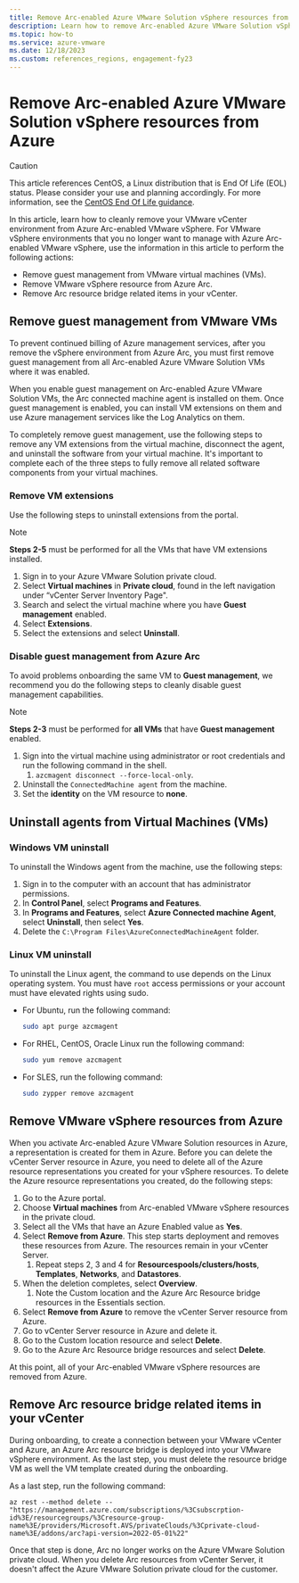```yaml
---
title: Remove Arc-enabled Azure VMware Solution vSphere resources from Azure
description: Learn how to remove Arc-enabled Azure VMware Solution vSphere resources from Azure.
ms.topic: how-to 
ms.service: azure-vmware
ms.date: 12/18/2023
ms.custom: references_regions, engagement-fy23
---
```


# Remove Arc-enabled Azure VMware Solution vSphere resources from Azure

> [!CAUTION]
> This article references CentOS, a Linux distribution that is End Of Life (EOL) status. Please consider your use and planning accordingly. For more information, see the [CentOS End Of Life guidance](/azure/virtual-machines/workloads/centos/centos-end-of-life).

In this article, learn how to cleanly remove your VMware vCenter environment from Azure Arc-enabled VMware vSphere. For VMware vSphere environments that you no longer want to manage with Azure Arc-enabled VMware vSphere, use the information in this article to perform the following actions: 

- Remove guest management from VMware virtual machines (VMs). 
- Remove VMware vSphere resource from Azure Arc.
- Remove Arc resource bridge related items in your vCenter.

## Remove guest management from VMware VMs

To prevent continued billing of Azure management services, after you remove the vSphere environment from Azure Arc, you must first remove guest management from all Arc-enabled Azure VMware Solution VMs where it was enabled. 

When you enable guest management on Arc-enabled Azure VMware Solution VMs, the Arc connected machine agent is installed on them. Once guest management is enabled, you can install VM extensions on them and use Azure management services like the Log Analytics on them. 

To completely remove guest management, use the following steps to remove any VM extensions from the virtual machine, disconnect the agent, and uninstall the software from your virtual machine. It's important to complete each of the three steps to fully remove all related software components from your virtual machines. 

### Remove VM extensions

Use the following steps to uninstall extensions from the portal. 

> [!NOTE]
> **Steps 2-5** must be performed for all the VMs that have VM extensions installed.

1. Sign in to your Azure VMware Solution private cloud. 
1. Select **Virtual machines** in **Private cloud**, found in the left navigation under “vCenter Server Inventory Page".
1. Search and select the virtual machine where you have **Guest management** enabled.
1. Select **Extensions**.
1. Select the extensions and select **Uninstall**.

### Disable guest management from Azure Arc

To avoid problems onboarding the same VM to **Guest management**, we recommend you do the following steps to cleanly disable guest management capabilities. 

> [!NOTE]
> **Steps 2-3** must be performed for **all VMs** that have **Guest management** enabled.

1. Sign into the virtual machine using administrator or root credentials and run the following command in the shell.
    1. `azcmagent disconnect --force-local-only`.
1. Uninstall the `ConnectedMachine agent` from the machine.
1. Set the **identity** on the VM resource to **none**. 

## Uninstall agents from Virtual Machines (VMs)

### Windows VM uninstall

To uninstall the Windows agent from the machine, use the following steps:

1. Sign in to the computer with an account that has administrator permissions.
2. In **Control Panel**, select **Programs and Features**.
3. In **Programs and Features**, select **Azure Connected machine Agent**, select **Uninstall**, then select **Yes**.
4. Delete the `C:\Program Files\AzureConnectedMachineAgent` folder.

### Linux VM uninstall

To uninstall the Linux agent, the command to use depends on the Linux operating system. You must have `root` access permissions or your account must have elevated rights using sudo.

- For Ubuntu, run the following command:

  ```bash
  sudo apt purge azcmagent
  ```

- For RHEL, CentOS, Oracle Linux run the following command:

    ```bash
    sudo yum remove azcmagent
    ```

- For SLES, run the following command:

     ```bash
    sudo zypper remove azcmagent
    ```

## Remove VMware vSphere resources from Azure

When you activate Arc-enabled Azure VMware Solution resources in Azure, a representation is created for them in Azure. Before you can delete the vCenter Server resource in Azure, you need to delete all of the Azure resource representations you created for your vSphere resources. To delete the Azure resource representations you created, do the following steps: 

1. Go to the Azure portal.
1. Choose **Virtual machines** from Arc-enabled VMware vSphere resources in the private cloud.
1. Select all the VMs that have an Azure Enabled value as **Yes**.
1. Select **Remove from Azure**. This step starts deployment and removes these resources from Azure. The resources remain in your vCenter Server.
    1. Repeat steps 2, 3 and 4 for **Resourcespools/clusters/hosts**, **Templates**, **Networks**, and **Datastores**.
1. When the deletion completes, select **Overview**.
    1. Note the Custom location and the Azure Arc Resource bridge resources in the Essentials section.
1. Select **Remove from Azure** to remove the vCenter Server resource from Azure.
1. Go to vCenter Server resource in Azure and delete it.
1. Go to the Custom location resource and select **Delete**.
1. Go to the Azure Arc Resource bridge resources and select **Delete**. 

At this point, all of your Arc-enabled VMware vSphere resources are removed from Azure.

## Remove Arc resource bridge related items in your vCenter

During onboarding, to create a connection between your VMware vCenter and Azure, an Azure Arc resource bridge is deployed into your VMware vSphere environment. As the last step, you must delete the resource bridge VM as well the VM template created during the onboarding.

As a last step, run the following command: 


```
az rest --method delete --"https://management.azure.com/subscriptions/%3Csubscrption-id%3E/resourcegroups/%3Cresource-group-name%3E/providers/Microsoft.AVS/privateClouds/%3Cprivate-cloud-name%3E/addons/arc?api-version=2022-05-01%22"
```


Once that step is done, Arc no longer works on the Azure VMware Solution private cloud. When you delete Arc resources from vCenter Server, it doesn't affect the Azure VMware Solution private cloud for the customer. 
